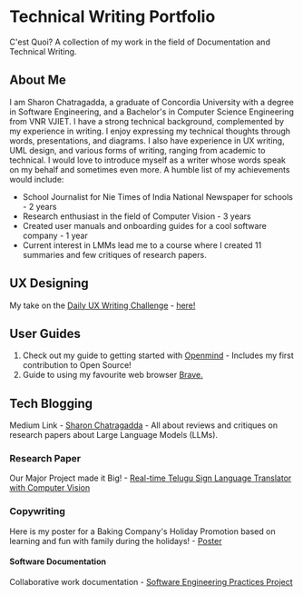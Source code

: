 # Technical Writing Portfolio
C'est Quoi? A collection of my work in the field of Documentation and Technical Writing.

## About Me
I am Sharon Chatragadda, a graduate of Concordia University with a degree in Software Engineering, and a Bachelor's in Computer Science Engineering from VNR VJIET. I have a strong technical background, complemented by my experience in writing. I enjoy expressing my technical thoughts through words, presentations, and diagrams. I also have experience in UX writing, UML design, and various forms of writing, ranging from academic to technical.
I would love to introduce myself as a writer whose words speak on my behalf and sometimes even more.
A humble list of my achievements would include:
* School Journalist for Nie Times of India National Newspaper for schools - 2 years
* Research enthusiast in the field of Computer Vision - 3 years
* Created user manuals and onboarding guides for a cool software company - 1 year
* Current interest in LMMs lead me to a course where I created 11 summaries and few critiques of research papers.

## UX Designing
My take on the [Daily UX Writing Challenge](https://dailyuxwriting.com) - [here!](https://medium.com/p/6af9487bda27/edit)

## User Guides
1. Check out my guide to getting started with [Openmind](https://github.com/SecretAgentShh/TWPortfolio/wiki/OPENMIND-User-Guide) - Includes my first contribution to Open Source!
2. Guide to using my favourite web browser [Brave.](https://medium.com/@thatssorandomms/tired-of-ads-try-brave-guide-to-using-the-brave-browser-9cfaeebd695a)

## Tech Blogging
Medium Link - [Sharon Chatragadda](https://medium.com/@thatssorandomms) - All about reviews and critiques on research papers about Large Language Models (LLMs).

### Research Paper
Our Major Project made it Big! - [Real-time Telugu Sign Language Translator with Computer Vision](https://www.ijraset.com/research-paper/real-time-telugu-sign-language-translator-with-computer-vision)

### Copywriting
Here is my poster for a Baking Company's Holiday Promotion based on learning and fun with family during the holidays! - [Poster](https://github.com/SecretAgentShh/TWPortfolio/blob/main/Holiday%20Promo%20Poster%20-%20Elf%20on%20the%20Shelf.png)

#### Software Documentation
Collaborative work documentation - [Software Engineering Practices Project](https://github.com/meyruiz/MACS-Soen6011summer2023/wiki)
